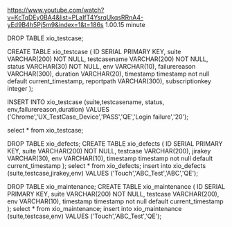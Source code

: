 https://www.youtube.com/watch?v=KcTqDEy0BA4&list=PLaIfT4YsrqUkqsRRnA4-yEd9B4h5Pj5m9&index=1&t=186s
1.00.15 minute

DROP TABLE xio_testcase;

CREATE TABLE xio_testcase (
ID SERIAL PRIMARY KEY,
suite VARCHAR(200) NOT NULL,
testcasename VARCHAR(200) NOT NULL,
status VARCHAR(30) NOT NULL,
env VARCHAR(10),
failurereason VARCHAR(300),
duration VARCHAR(20),
timestamp timestamp not null default current_timestamp,
reportpath VARCHAR(300),
subscriptionkey integer
);

INSERT INTO xio_testcase
(suite,testcasename, status, env,failurereason,duration)
VALUES
('Chrome','UX_TestCase_Device','PASS','QE','Login failure','20');

select \* from xio_testcase;

DROP TABLE xio_defects;
CREATE TABLE xio_defects (
ID SERIAL PRIMARY KEY,
suite VARCHAR(200) NOT NULL,
testcase VARCHAR(200),
jirakey VARCHAR(30),
env VARCHAR(10),
timestamp timestamp not null default current_timestamp
);
select \* from xio_defects;
insert into xio_defects (suite,testcase,jirakey,env) VALUES ('Touch','ABC_Test','ABC','QE');

DROP TABLE xio_maintenance;
CREATE TABLE xio_maintenance (
ID SERIAL PRIMARY KEY,
suite VARCHAR(200) NOT NULL,
testcase VARCHAR(200),
env VARCHAR(10),
timestamp timestamp not null default current_timestamp
);
select \* from xio_maintenance;
insert into xio_maintenance (suite,testcase,env) VALUES ('Touch','ABC_Test','QE');
